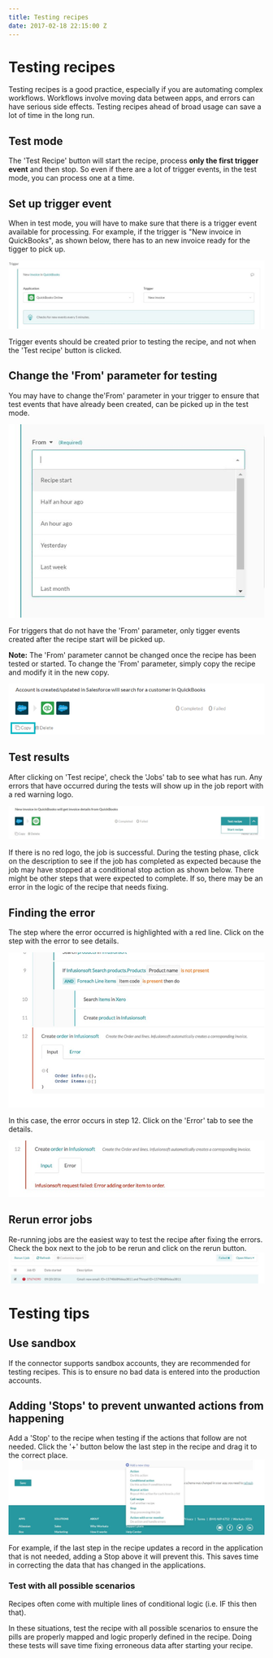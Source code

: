 ```yaml
---
title: Testing recipes
date: 2017-02-18 22:15:00 Z
---
```


# Testing recipes
Testing recipes is a good practice, especially if you are automating complex workflows. Workflows involve moving data between apps, and errors can have serious side effects. Testing recipes ahead of broad usage can save a lot of time in the long run.

## Test mode
The 'Test Recipe' button will start the recipe, process **only the first trigger event** and then stop. So even if there are a lot of trigger events, in the test mode, you can process one at a time. 

## Set up trigger event
When in test mode, you will have to make sure that there is a trigger event available for processing. For example, if the trigger is "New invoice in QuickBooks", as shown below, there has to an new invoice ready for the tigger to pick up. 

![Triggerevent](/assets/images/testing-recipes/Triggerevent.JPG)

Trigger events should be created prior to testing the recipe, and not when the 'Test recipe' button is clicked. 

## Change the 'From' parameter for testing
You may have to change the'From' parameter in your trigger to ensure that test events that have already been created, can be picked up in the test mode.

![fromdate](/assets/images/testing-recipes/fromdate.JPG)

For triggers that do not have the 'From' parameter, only tigger events created after the recipe start will be picked up.

**Note:** The 'From' parameter cannot be changed once the recipe has been tested or started. To change the 'From' parameter, simply copy the recipe and modify it in the new copy.

![copyrecipe](/assets/images/testing-recipes/copyrecipe.png)

## Test results
After clicking on 'Test recipe', check the 'Jobs' tab to see what has run. Any errors that have occurred during the tests will show up in the job report with a red warning logo. 

![Teststart](/assets/images/testing-recipes/Teststart.JPG)

If there is no red logo, the job is successful. During the testing phase, click on the description to see if the job has completed as expected because the job may have stopped at a conditional stop action as shown below. There might be other steps that were expected to complete. If so, there may be an error in the logic of the recipe that needs fixing.

## Finding the error
The step where the error occurred is highlighted with a red line. Click on the step with the error to see details.

![errorinline](/assets/images/testing-recipes/errorinline.png)

In this case, the error occurs in step 12. Click on the 'Error' tab to see the details.

![errorinline2](/assets/images/testing-recipes/errorinline2.png) 

## Rerun error jobs
Re-running jobs are the easiest way to test the recipe after fixing the errors. Check the box next to the job to be rerun and click on the rerun button.
![rerunfailed](/assets/images/testing-recipes/rerunfailed.JPG)

# Testing tips

## Use sandbox 
If the connector supports sandbox accounts, they are recommended for testing recipes. This is to ensure no bad data is entered into the production accounts.

## Adding 'Stops' to prevent unwanted actions from happening
Add a 'Stop' to the recipe when testing if the actions that follow are not needed. Click the '+' button below the last step in the recipe and drag it to the correct place.
![stop recipe](/assets/images/testing-recipes/Stoprecipe.JPG)

For example, if the last step in the recipe updates a record in the application that is not needed, adding a Stop above it will prevent this. This saves time in correcting the data that has changed in the applications.

### Test with all possible scenarios
Recipes often come with multiple lines of conditional logic (i.e. IF this then that). 

In these situations, test the recipe with all possible scenarios to ensure the pills are properly mapped and logic properly defined in the recipe. Doing these tests will save time fixing erroneous data after starting your recipe.






